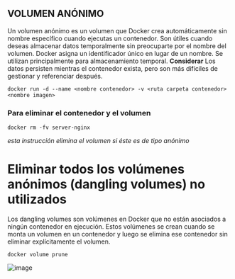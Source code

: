 ## VOLUMEN ANÓNIMO
Un volumen anónimo es un volumen que Docker crea automáticamente sin nombre específico cuando ejecutas un contenedor. Son útiles cuando deseas almacenar datos temporalmente sin preocuparte por el nombre del volumen. Docker asigna un identificador único en lugar de un nombre. Se utilizan principalmente para almacenamiento temporal. 
**Considerar**
Los datos persisten mientras el contenedor exista, pero son más difíciles de gestionar y referenciar después.

```
docker run -d --name <nombre contenedor> -v <ruta carpeta contenedor> <nombre imagen>
```

### Para eliminar el contenedor y el volumen
```
docker rm -fv server-nginx
```
_esta instrucción elimina el volumen si éste es de tipo anónimo_

# Eliminar todos los volúmenes anónimos (dangling volumes) no utilizados
Los dangling volumes son volúmenes en Docker que no están asociados a ningún contenedor en ejecución. Estos volúmenes se crean cuando se monta un volumen en un contenedor y luego se elimina ese contenedor sin eliminar explícitamente el volumen.
```
docker volume prune
```
![image](https://github.com/CristianDTV/2024A-ISWD633-GR1Cristian/assets/158982181/dd6aba47-b92b-4b0f-9f3b-1f3a5859247d)
